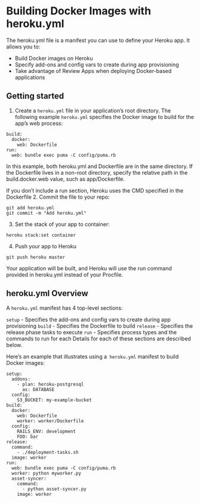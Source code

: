 # Building Docker Images with heroku.yml
The heroku.yml file is a manifest you can use to define your Heroku app. It allows you to:

- Build Docker images on Heroku
- Specify add-ons and config vars to create during app provisioning
- Take advantage of Review Apps when deploying Docker-based applications
## Getting started
1. Create a `heroku.yml` file in your application’s root directory. The following example `heroku.yml` specifies the Docker image to build for the app’s web process:
```
build:
  docker:
    web: Dockerfile
run:
  web: bundle exec puma -C config/puma.rb
```
In this example, both heroku.yml and Dockerfile are in the same directory. If the Dockerfile lives in a non-root directory, specify the relative path in the build.docker.web value, such as app/Dockerfile.

If you don’t include a run section, Heroku uses the CMD specified in the Dockerfile
2. Commit the file to your repo:
```
git add heroku.yml
git commit -m "Add heroku.yml"
```
3. Set the stack of your app to container:
```
heroku stack:set container
```
4. Push your app to Heroku
```
git push heroku master
```
Your application will be built, and Heroku will use the run command provided in heroku.yml instead of your Procfile.
## heroku.yml Overview

A `heroku.yml` manifest has 4 top-level sections:

`setup` - Specifies the add-ons and config vars to create during app provisioning
`build` - Specifies the Dockerfile to build
`release` - Specifies the release phase tasks to execute
`run` - Specifies process types and the commands to run for each
Details for each of these sections are described below.

Here’s an example that illustrates using a` heroku.yml` manifest to build Docker images:
```
setup:
  addons:
    - plan: heroku-postgresql
      as: DATABASE
  config:
    S3_BUCKET: my-example-bucket
build:
  docker:
    web: Dockerfile
    worker: worker/Dockerfile
  config:
    RAILS_ENV: development
    FOO: bar
release:
  command:
    - ./deployment-tasks.sh
  image: worker
run:
  web: bundle exec puma -C config/puma.rb
  worker: python myworker.py
  asset-syncer:
    command:
      - python asset-syncer.py
    image: worker
```   







